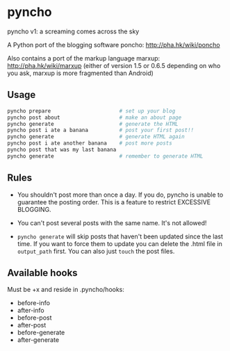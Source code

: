 pyncho
======

pyncho v1: a screaming comes across the sky

A Python port of the blogging software poncho: http://pha.hk/wiki/poncho

Also contains a port of the markup language marxup: http://pha.hk/wiki/marxup
(either of version 1.5 or 0.6.5 depending on who you ask, marxup is more
fragmented than Android)

Usage
-----

```bash
pyncho prepare                      # set up your blog
pyncho post about                   # make an about page
pyncho generate                     # generate the HTML
pyncho post i ate a banana          # post your first post!!
pyncho generate                     # generate HTML again
pyncho post i ate another banana    # post more posts
pyncho post that was my last banana
pyncho generate                     # remember to generate HTML
```

Rules
-----

* You shouldn't post more than once a day. If you do, pyncho is unable to
  guarantee the posting order. This is a feature to restrict EXCESSIVE
  BLOGGING.

* You can't post several posts with the same name. It's not allowed!

* `pyncho generate` will skip posts that haven't been updated since the last
  time. If you want to force them to update you can delete the .html file in
  `output_path` first. You can also just `touch` the post files.

Available hooks
---------------

Must be +x and reside in .pyncho/hooks:

* before-info
* after-info
* before-post
* after-post
* before-generate
* after-generate
